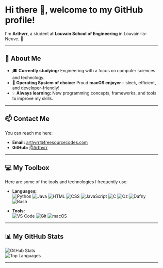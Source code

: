 # Hi there 👋, welcome to my GitHub profile!  

I'm **Arthvrr**, a student at **Louvain School of Engineering** in Louvain-la-Neuve. 🏫   

---

## 🚀 About Me

- 🎓 **Currently studying:** Engineering with a focus on computer sciences and technology.  
- 🍎 **Operating System of choice:** Proud **macOS enjoyer** – sleek, efficient, and developer-friendly!  
- 💡 **Always learning:** New programming concepts, frameworks, and tools to improve my skills.  

---

## 📫 Contact Me  

You can reach me here:  
- **Email:** [arthvrr@freesourcecodes.com](mailto:arthvrr@freesourcecodes.com)  
- **GitHub:** [@Arthvrr](https://github.com/Arthvrr)  

---

## 💻 My Toolbox  

Here are some of the tools and technologies I frequently use:  

- **Languages:**  
  ![Python](https://img.shields.io/badge/Python-3776AB?style=for-the-badge&logo=python&logoColor=white)
  ![Java](https://img.shields.io/badge/Java-007396?style=for-the-badge&logo=java&logoColor=white)
  ![HTML](https://img.shields.io/badge/HTML-E34F26?style=for-the-badge&logo=html5&logoColor=white)
  ![CSS](https://img.shields.io/badge/CSS-1572B6?style=for-the-badge&logo=css3&logoColor=white)
  ![JavaScript](https://img.shields.io/badge/JavaScript-F7DF1E?style=for-the-badge&logo=javascript&logoColor=black)
  ![C](https://img.shields.io/badge/C-A8B9CC?style=for-the-badge&logo=c&logoColor=black)
  ![Oz](https://img.shields.io/badge/Oz-2E3A87?style=for-the-badge&logo=oz&logoColor=white)
  ![Dafny](https://img.shields.io/badge/Dafny-8F2855?style=for-the-badge&logo=dafny&logoColor=white)
  ![Bash](https://img.shields.io/badge/Bash-4EAA25?style=for-the-badge&logo=gnu-bash&logoColor=white)

- **Tools:**  
  ![VS Code](https://img.shields.io/badge/VS_Code-007ACC?style=for-the-badge&logo=visual-studio-code&logoColor=white)
  ![Git](https://img.shields.io/badge/Git-F05032?style=for-the-badge&logo=git&logoColor=white)
  ![macOS](https://img.shields.io/badge/macOS-000000?style=for-the-badge&logo=apple&logoColor=white)

---

## 📊 My GitHub Stats  

![GitHub Stats](https://github-readme-stats.vercel.app/api?username=Arthvrr&show_icons=true&theme=radical)  
![Top Languages](https://github-readme-stats.vercel.app/api/top-langs/?username=Arthvrr&layout=compact&theme=radical)  

---
